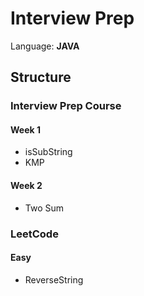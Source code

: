 # Interview Prep
Language: **JAVA**

## Structure

### Interview Prep Course
#### Week 1
 * isSubString
 * KMP
 
#### Week 2
 * Two Sum


### LeetCode 
#### Easy
 *  ReverseString

